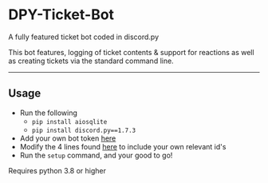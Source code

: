 # DPY-Ticket-Bot
A fully featured ticket bot coded in discord.py

This bot features, logging of ticket contents & support for reactions as well as creating tickets via the standard command line. 

---

## Usage
- Run the following
  - `pip install aiosqlite`
  - `pip install discord.py==1.7.3`
- Add your own bot token [here](https://github.com/Skelmis/DPY-Ticket-Bot/blob/master/bot_config/)
- Modify the 4 lines found [here](https://github.com/Skelmis/DPY-Ticket-Bot/blob/master/bot.py#L21) to include your own relevant id's 
- Run the `setup` command, and your good to go!

Requires python 3.8 or higher
